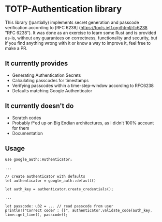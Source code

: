 TOTP-Authentication library
===========================

This library ()partially) implements secret generation and passcode verification according to [RFC 6238] (https://tools.ietf.org/html/rfc6238 "RFC 6238").
It was done as an exercise to learn some Rust and is provided as-is, without any guarantees on correctness, functionality and security, but if you find anything wrong with it or know a way to improve it, feel free to make a PR.

It currently provides
---------------------

* Generating Authentication Secrets
* Calculating passcodes for timestamps
* Verifying passcodes within a time-step-window according to RFC6238
* Defaults matching Google Authenticator

It currently doesn't do
-----------------------

* Scratch codes
* Probably f*ed up on Big Endian architectures, as I didn't 100% account for them
* Documentation

Usage
-----

```
use google_auth::Authenticator;

...

// create authenticator with defaults
let authenticator = google_auth::default()

let auth_key = authenticator.create_credentials();

...

let passcode: u32 = ... // read passcode from user
println!("Correct code? : {}", authenticator.validate_code(auth_key, time::get_time(), passcode));
```